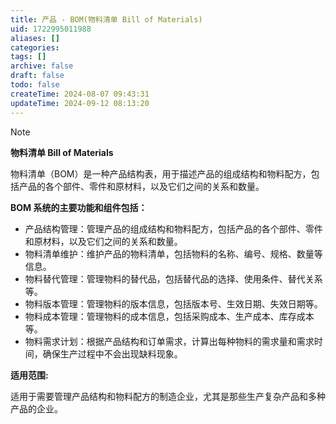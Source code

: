 ```yaml
---
title: 产品 - BOM(物料清单 Bill of Materials)
uid: 1722995011988
aliases: []
categories: 
tags: []
archive: false
draft: false
todo: false
createTime: 2024-08-07 09:43:31
updateTime: 2024-09-12 08:13:20
---
```


> [!NOTE]
> **物料清单 Bill of Materials**
>
> 物料清单（BOM）是一种产品结构表，用于描述产品的组成结构和物料配方，包括产品的各个部件、零件和原材料，以及它们之间的关系和数量。

**BOM 系统的主要功能和组件包括：**

- 产品结构管理：管理产品的组成结构和物料配方，包括产品的各个部件、零件和原材料，以及它们之间的关系和数量。
- 物料清单维护：维护产品的物料清单，包括物料的名称、编号、规格、数量等信息。
- 物料替代管理：管理物料的替代品，包括替代品的选择、使用条件、替代关系等。
- 物料版本管理：管理物料的版本信息，包括版本号、生效日期、失效日期等。
- 物料成本管理：管理物料的成本信息，包括采购成本、生产成本、库存成本等。
- 物料需求计划：根据产品结构和订单需求，计算出每种物料的需求量和需求时间，确保生产过程中不会出现缺料现象。

**适用范围:**

适用于需要管理产品结构和物料配方的制造企业，尤其是那些生产复杂产品和多种产品的企业。
